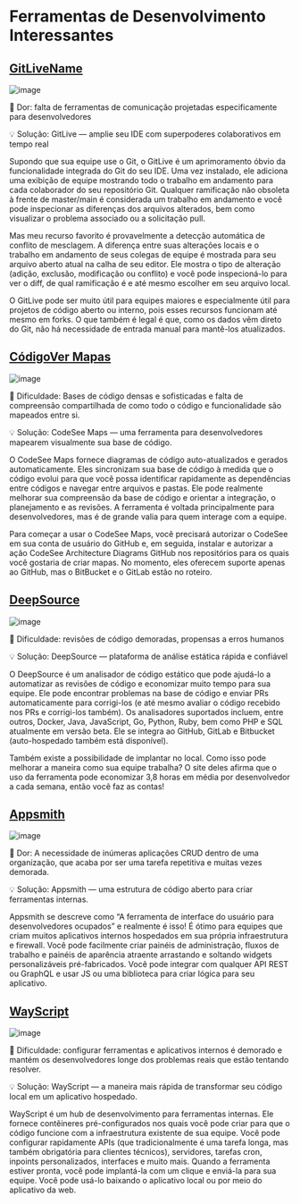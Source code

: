 # Ferramentas de Desenvolvimento Interessantes

## [GitLiveName](https://marketplace.visualstudio.com/items?itemName=TeamHub.teamhub)

![image](https://user-images.githubusercontent.com/64677271/214046935-cfb74903-2ee6-4076-ad10-99516704f250.png)

🤕 Dor: falta de ferramentas de comunicação projetadas especificamente para desenvolvedores

💡 Solução: GitLive — amplie seu IDE com superpoderes colaborativos em tempo real

Supondo que sua equipe use o Git, o GitLive é um aprimoramento óbvio da funcionalidade integrada do Git do seu IDE. Uma vez instalado, ele adiciona uma exibição de equipe mostrando todo o trabalho em andamento para cada colaborador do seu repositório Git. Qualquer ramificação não obsoleta à frente de master/main é considerada um trabalho em andamento e você pode inspecionar as diferenças dos arquivos alterados, bem como visualizar o problema associado ou a solicitação pull.

Mas meu recurso favorito é provavelmente a detecção automática de conflito de mesclagem. A diferença entre suas alterações locais e o trabalho em andamento de seus colegas de equipe é mostrada para seu arquivo aberto atual na calha de seu editor. Ele mostra o tipo de alteração (adição, exclusão, modificação ou conflito) e você pode inspecioná-lo para ver o diff, de qual ramificação é e até mesmo escolher em seu arquivo local.

O GitLive pode ser muito útil para equipes maiores e especialmente útil para projetos de código aberto ou interno, pois esses recursos funcionam até mesmo em forks. O que também é legal é que, como os dados vêm direto do Git, não há necessidade de entrada manual para mantê-los atualizados.

## [CódigoVer Mapas](https://www.codesee.io/)

![image](https://user-images.githubusercontent.com/64677271/214047064-c513dc63-b4ab-4067-89ec-49449f6d2b80.png)

🤕 Dificuldade: Bases de código densas e sofisticadas e falta de compreensão compartilhada de como todo o código e funcionalidade são mapeados entre si.

💡 Solução: CodeSee Maps — uma ferramenta para desenvolvedores mapearem visualmente sua base de código.

O CodeSee Maps fornece diagramas de código auto-atualizados e gerados automaticamente. Eles sincronizam sua base de código à medida que o código evolui para que você possa identificar rapidamente as dependências entre códigos e navegar entre arquivos e pastas. Ele pode realmente melhorar sua compreensão da base de código e orientar a integração, o planejamento e as revisões. A ferramenta é voltada principalmente para desenvolvedores, mas é de grande valia para quem interage com a equipe.

Para começar a usar o CodeSee Maps, você precisará autorizar o CodeSee em sua conta de usuário do GitHub e, em seguida, instalar e autorizar a ação CodeSee Architecture Diagrams GitHub nos repositórios para os quais você gostaria de criar mapas. No momento, eles oferecem suporte apenas ao GitHub, mas o BitBucket e o GitLab estão no roteiro.

## [DeepSource](https://deepsource.io/)

![image](https://user-images.githubusercontent.com/64677271/214047126-b7cc887e-b9b2-48e6-92ab-fad4f28d94b7.png)

🤕 Dificuldade: revisões de código demoradas, propensas a erros humanos

💡 Solução: DeepSource — plataforma de análise estática rápida e confiável

O DeepSource é um analisador de código estático que pode ajudá-lo a automatizar as revisões de código e economizar muito tempo para sua equipe. Ele pode encontrar problemas na base de código e enviar PRs automaticamente para corrigi-los (e até mesmo avaliar o código recebido nos PRs e corrigi-los também). Os analisadores suportados incluem, entre outros, Docker, Java, JavaScript, Go, Python, Ruby, bem como PHP e SQL atualmente em versão beta. Ele se integra ao GitHub, GitLab e Bitbucket (auto-hospedado também está disponível).

Também existe a possibilidade de implantar no local. Como isso pode melhorar a maneira como sua equipe trabalha? O site deles afirma que o uso da ferramenta pode economizar 3,8 horas em média por desenvolvedor a cada semana, então você faz as contas!

## [Appsmith](https://www.appsmith.com/about-us)

![image](https://user-images.githubusercontent.com/64677271/214047179-9bb6ce79-1496-4350-b28c-faac2277c5f3.png)

🤕 Dor: A necessidade de inúmeras aplicações CRUD dentro de uma organização, que acaba por ser uma tarefa repetitiva e muitas vezes demorada.

💡 Solução: Appsmith — uma estrutura de código aberto para criar ferramentas internas.

Appsmith se descreve como “A ferramenta de interface do usuário para desenvolvedores ocupados” e realmente é isso! É ótimo para equipes que criam muitos aplicativos internos hospedados em sua própria infraestrutura e firewall. Você pode facilmente criar painéis de administração, fluxos de trabalho e painéis de aparência atraente arrastando e soltando widgets personalizáveis pré-fabricados. Você pode integrar com qualquer API REST ou GraphQL e usar JS ou uma biblioteca para criar lógica para seu aplicativo.

## [WayScript](https://wayscript.com/)

![image](https://user-images.githubusercontent.com/64677271/214047224-bda90af6-3726-487c-a2d8-369b8568f448.png)

🤕 Dificuldade: configurar ferramentas e aplicativos internos é demorado e mantém os desenvolvedores longe dos problemas reais que estão tentando resolver.

💡 Solução: WayScript — a maneira mais rápida de transformar seu código local em um aplicativo hospedado.

WayScript é um hub de desenvolvimento para ferramentas internas. Ele fornece contêineres pré-configurados nos quais você pode criar para que o código funcione com a infraestrutura existente de sua equipe. Você pode configurar rapidamente APIs (que tradicionalmente é uma tarefa longa, mas também obrigatória para clientes técnicos), servidores, tarefas cron, inpoints personalizados, interfaces e muito mais. Quando a ferramenta estiver pronta, você pode implantá-la com um clique e enviá-la para sua equipe. Você pode usá-lo baixando o aplicativo local ou por meio do aplicativo da web.
